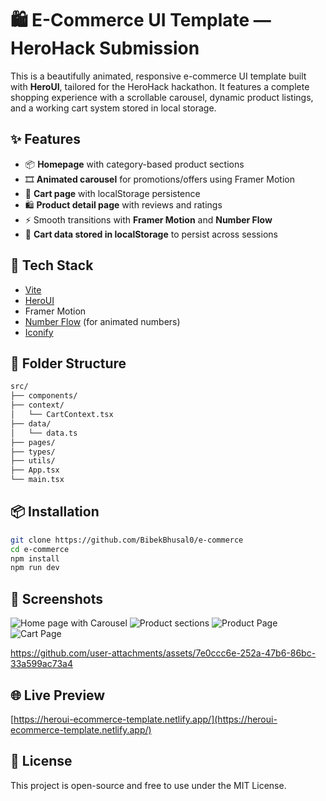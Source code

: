 # 🛍️ E-Commerce UI Template — HeroHack Submission

This is a beautifully animated, responsive e-commerce UI template built with **HeroUI**, tailored for the HeroHack hackathon. It features a complete shopping experience with a scrollable carousel, dynamic product listings, and a working cart system stored in local storage.

## ✨ Features

- 📦 **Homepage** with category-based product sections
- 🎞️ **Animated carousel** for promotions/offers using Framer Motion
- 🛒 **Cart page** with localStorage persistence
- 🛍️ **Product detail page** with reviews and ratings
- ⚡ Smooth transitions with **Framer Motion** and **Number Flow**
- 💾 **Cart data stored in localStorage** to persist across sessions

## 🧩 Tech Stack

- [Vite](https://vitejs.dev/)
- [HeroUI](https://www.heroui.com/)
- Framer Motion
- [Number Flow](https://number-flow.barvian.me/) (for animated numbers)
- [Iconify](https://icon-sets.iconify.design/)

## 📁 Folder Structure

```bash
src/
├── components/
├── context/
│   └── CartContext.tsx
├── data/
│   └── data.ts
├── pages/
├── types/
├── utils/
├── App.tsx
└── main.tsx
```

## 📦 Installation

```bash
git clone https://github.com/BibekBhusal0/e-commerce
cd e-commerce
npm install
npm run dev
```

## 📸 Screenshots

![Home page with Carousel](https://github.com/user-attachments/assets/72e95f52-aaf2-4682-8c6f-66bdbe87dde3)
![Product sections](https://github.com/user-attachments/assets/7206bea8-ec0b-417e-aeb3-586ca2647ce6)
![Product Page](https://github.com/user-attachments/assets/e170d6d7-6a14-46bd-8faf-dbef1039143c)
![Cart Page](https://github.com/user-attachments/assets/4954de85-36c7-4f03-ad8a-0067c82c1db6)


https://github.com/user-attachments/assets/7e0ccc6e-252a-47b6-86bc-33a599ac73a4


## 🌐 Live Preview

[https://heroui-ecommerce-template.netlify.app/](https://heroui-ecommerce-template.netlify.app/)

## 📜 License

This project is open-source and free to use under the MIT License.

